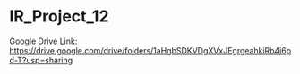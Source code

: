 # IR_Project_12

Google Drive Link: https://drive.google.com/drive/folders/1aHgbSDKVDgXVxJEgrgeahkiRb4j6pd-T?usp=sharing
